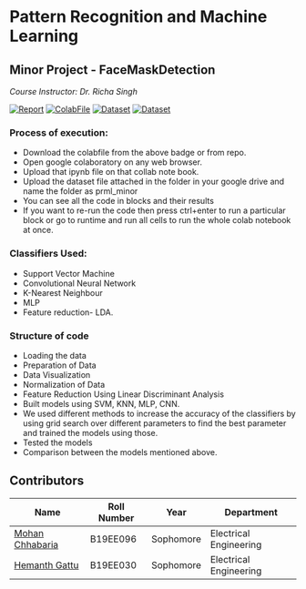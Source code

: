 # Pattern Recognition and Machine Learning 
##  Minor Project -  FaceMaskDetection

_Course Instructor: Dr. Richa Singh_


[![Report](https://img.shields.io/badge/Report-Pdf-blue)](https://github.com/Hemanth-Gattu/FaceMaskDetection/blob/main/face%20mask%20detection%20report.pdf)
[![ColabFile](https://img.shields.io/badge/ColabFile-.ipynb-orange)](https://github.com/Hemanth-Gattu/FaceMaskDetection/blob/main/PRML_Minor_Project.ipynb)
[![Dataset](https://img.shields.io/badge/Real_World_Masked_Face_Dataset-.zip-yellowgreen)](https://drive.google.com/file/d/19x7iw9FP4Se8_nSrH76I9MqmE1oKbQju/view)
[![Dataset](https://img.shields.io/badge/Selfbuilt_Masked_Face_Recognition_Dataset-.zip-yellowgreen)](https://drive.google.com/file/d/1EG_A3kRwaPn15AFUGmEaQXatKZNXrWxH/view)


### Process of execution:

* Download the colabfile from the above badge or from repo.
* Open google colaboratory on any web browser.
* Upload that ipynb file on that collab note book.
* Upload the dataset file attached in the folder in your google drive and name the folder as prml_minor
* You can see all the code in blocks and their results
* If you want to re-run the code then press ctrl+enter to run a particular block or go to runtime and run all cells to run the whole colab notebook at once.

### Classifiers Used: 
* Support Vector Machine
* Convolutional Neural Network
* K-Nearest Neighbour
* MLP
* Feature reduction- LDA.

### Structure of code
* Loading the data
* Preparation of Data
* Data Visualization
* Normalization of Data
* Feature Reduction Using Linear Discriminant Analysis
* Built models using SVM, KNN, MLP, CNN.
* We used different methods to increase the accuracy of the classifiers by using grid search over different parameters to find the best parameter and trained the models using those.
* Tested the models
* Comparison between the models mentioned above.



## Contributors

| Name                                            | Roll Number | Year      | Department             |
| ----------------------------------------------- | ----------- | --------- | ---------------------- |
| [Mohan Chhabaria](https://github.com/MohanChhabaria) | B19EE096   | Sophomore | Electrical Engineering |
| [Hemanth Gattu](https://github.com/Hemanth-Gattu)    | B19EE030    | Sophomore | Electrical Engineering |


